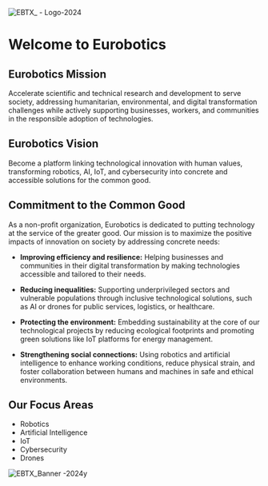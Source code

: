 
![EBTX_ - Logo-2024](https://github.com/user-attachments/assets/e5e3d4d0-1e24-4a9f-9cac-788d3271fa5d)

# Welcome to Eurobotics

## Eurobotics Mission

Accelerate scientific and technical research and development to serve society, addressing humanitarian, environmental, and digital transformation challenges while actively supporting businesses, workers, and communities in the responsible adoption of technologies.

## Eurobotics Vision

Become a platform linking technological innovation with human values, transforming robotics, AI, IoT, and cybersecurity into concrete and accessible solutions for the common good.

## Commitment to the Common Good

As a non-profit organization, Eurobotics is dedicated to putting technology at the service of the greater good. Our mission is to maximize the positive impacts of innovation on society by addressing concrete needs:

- **Improving efficiency and resilience:** Helping businesses and communities in their digital transformation by making technologies accessible and tailored to their needs.
  
- **Reducing inequalities:** Supporting underprivileged sectors and vulnerable populations through inclusive technological solutions, such as AI or drones for public services, logistics, or healthcare.
  
- **Protecting the environment:** Embedding sustainability at the core of our technological projects by reducing ecological footprints and promoting green solutions like IoT platforms for energy management.
  
- **Strengthening social connections:** Using robotics and artificial intelligence to enhance working conditions, reduce physical strain, and foster collaboration between humans and machines in safe and ethical environments.


## Our Focus Areas

- Robotics
- Artificial Intelligence
- IoT
- Cybersecurity
- Drones


![EBTX_Banner -2024y](https://github.com/user-attachments/assets/fe12392c-fb14-4463-96b3-caddc57c09ca)

